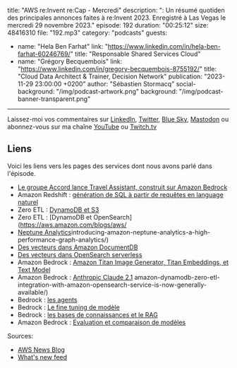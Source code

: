 title: "AWS re:Invent re:Cap - Mercredi"
description: ": Un résumé quotiden des principales annonces faites à re:Invent 2023. Enregistré à Las Vegas le mercredi 29 novembre 2023."
episode: 192
duration: "00:25:12"
size: 48416310
file: "192.mp3"
category: "podcasts"
guests:
  - name: "Hela Ben Farhat"
    link: "https://www.linkedin.com/in/hela-ben-farhat-60246769/"
    title: "Responsable Shared Services Cloud"
  - name: "Grégory Becquembois"
    link: "https://www.linkedin.com/in/gregory-becquembois-8755192/"
    title: "Cloud Data Architect & Trainer, Decision Network"
publication: "2023-11-29 23:00:00 +0200"
author: "Sébastien Stormacq"
social-background: "/img/podcast-artwork.png"
background: "/img/podcast-banner-transparent.png"
---

Laissez-moi vos commentaires sur [LinkedIn](https://www.linkedin.com/in/sebastienstormacq/), [Twitter](https://twitter.com/sebsto), [Blue Sky](https://bsky.app/profile/sebsto.bsky.social), [Mastodon](https://awscommunity.social/@sebsto) ou abonnez-vous sur ma chaîne [YouTube](https://www.youtube.com/sebsto) ou [Twitch.tv](https://www.twitch.tv/sebAWS)

## Liens

Voici les liens vers les pages des services dont nous avons parlé dans l'épisode.

- [Le groupe Accord lance Travel Assistant, construit sur Amazon Bedrock](https://press.aboutamazon.com/2023/11/accor-collaborates-with-aws-to-deliver-exceptional-guest-experiences)
- Amazon Redshift : [génération de SQL à partir de requêtes en language naturel](https://aws.amazon.com/blogs/aws/amazon-redshift-adds-new-ai-capabilities-to-boost-efficiency-and-productivity/)
- Zero ETL : [DynamoDB et S3](https://aws.amazon.com/blogs/aws/amazon-opensearch-service-zero-etl-integration-with-amazon-s3-preview/)
- Zero ETL : [DynamoDB et OpenSearch](https://aws.amazon.com/blogs/aws/
- [Neptune Analytics](https://aws.amazon.com/blogs/aws/)introducing-amazon-neptune-analytics-a-high-performance-graph-analytics/)
- [Des vecteurs dans Amazon DocumentDB](https://aws.amazon.com/blogs/aws/vector-search-for-amazon-documentdb-with-mongodb-compatibility-is-now-generally-available/)
- [Des vecteurs dans OpenSearch serverless](https://aws.amazon.com/blogs/aws/vector-engine-for-amazon-opensearch-serverless-is-now-generally-available/)
- Amazon Bedrock : [Amazon Titan Image Generator, Titan Embeddings, et Text Model](https://aws.amazon.com/blogs/aws/amazon-titan-image-generator-multimodal-embeddings-and-text-models-are-now-available-in-amazon-bedrock/)
- Amazon Bedrock : [Anthropic Claude 2.1](https://aws.amazon.com/blogs/aws/amazon-bedrock-now-provides-access-to-anthropics-latest-model-claude-2-1/)
amazon-dynamodb-zero-etl-integration-with-amazon-opensearch-service-is-now-generally-available/)
- Bedrock : [les agents](https://aws.amazon.com/blogs/aws/agents-for-amazon-bedrock-is-now-available-with-improved-control-of-orchestration-and-visibility-into-reasoning/)
- Bedrock : [Le fine tuning de modèle](https://aws.amazon.com/blogs/aws/customize-models-in-amazon-bedrock-with-your-own-data-using-fine-tuning-and-continued-pre-training/)
- Bedrock : [les bases de connaissances et le RAG](https://aws.amazon.com/blogs/aws/knowledge-bases-now-delivers-fully-managed-rag-experience-in-amazon-bedrock/)
- Amazon Bedrock : [Evaluation et comparaison de modèles](https://aws.amazon.com/blogs/aws/evaluate-compare-and-select-the-best-foundation-models-for-your-use-case-in-amazon-bedrock-preview/)

Sources: 

- [AWS News Blog](https://aws.amazon.com/blogs/aws/)
- [What's new feed](https://aws.amazon.com/about-aws/whats-new/2023/)

